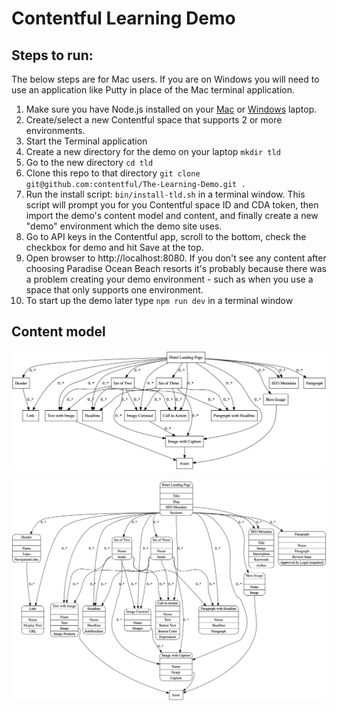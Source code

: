 # Contentful Learning Demo

## Steps to run:

The below steps are for Mac users. If you are on Windows you will need to use an application like Putty in place of the Mac terminal application.

1. Make sure you have Node.js installed on your [Mac](https://blog.teamtreehouse.com/install-node-js-npm-mac) or [Windows](https://blog.teamtreehouse.com/install-node-js-npm-windows) laptop.
2. Create/select a new Contentful space that supports 2 or more environments.
3. Start the Terminal application
4. Create a new directory for the demo on your laptop `mkdir tld`
5. Go to the new directory `cd tld`
6. Clone this repo to that directory `git clone git@github.com:contentful/The-Learning-Demo.git .`
7. Run the install script: `bin/install-tld.sh` in a terminal window. This script will prompt you for you Contentful space ID and CDA token, then import the demo's content model and content, and finally create a new "demo" environment which the demo site uses.
8. Go to API keys in the Contentful app, scroll to the bottom, check the checkbox for demo and hit Save at the top. 
9. Open browser to http://localhost:8080. If you don't see any content after choosing Paradise Ocean Beach resorts it's probably because there was a problem creating your demo environment - such as when you use a space that only supports one environment.
10. To start up the demo later type `npm run dev` in a terminal window


## Content model

![Content model simple](./winning-demo-content-model-simple.png)

![Content model full](./winning-demo-content-model.png)
